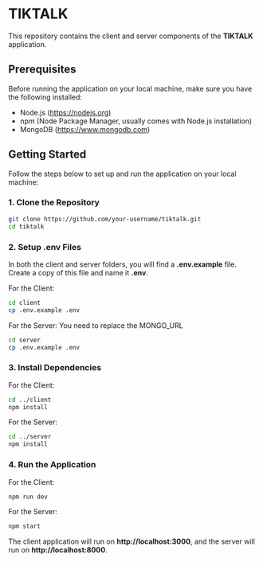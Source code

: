 # TIKTALK

This repository contains the client and server components of the **TIKTALK** application.

## Prerequisites

Before running the application on your local machine, make sure you have the following installed:

- Node.js (https://nodejs.org)
- npm (Node Package Manager, usually comes with Node.js installation)
- MongoDB (https://www.mongodb.com)


## Getting Started

Follow the steps below to set up and run the application on your local machine:

### 1. Clone the Repository
```bash
git clone https://github.com/your-username/tiktalk.git
cd tiktalk
```

### 2. Setup .env Files

In both the client and server folders, you will find a **.env.example** file. Create a copy of this file and name it **.env**.

For the Client:

```bash
cd client
cp .env.example .env
```

For the Server: You need to replace the MONGO_URL

```bash
cd server
cp .env.example .env
```

### 3. Install Dependencies

For the Client:

```bash
cd ../client
npm install
```

For the Server:

```bash
cd ../server
npm install
```

### 4. Run the Application

For the Client:

```bash
npm run dev
```

For the Server:

```bash
npm start
```

The client application will run on **http://localhost:3000**, and the server will run on **http://localhost:8000**.
